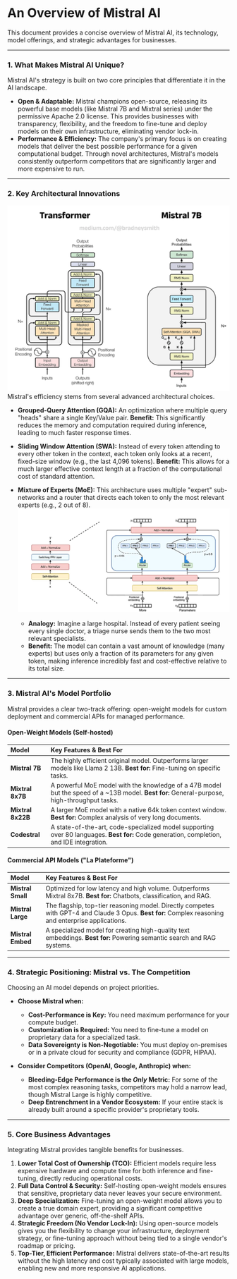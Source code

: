 # An Overview of Mistral AI

This document provides a concise overview of Mistral AI, its technology, model offerings, and strategic advantages for businesses.

---

### 1. What Makes Mistral AI Unique?

Mistral AI's strategy is built on two core principles that differentiate it in the AI landscape.

* **Open & Adaptable:** Mistral champions open-source, releasing its powerful base models (like Mistral 7B and Mixtral series) under the permissive Apache 2.0 license. This provides businesses with transparency, flexibility, and the freedom to fine-tune and deploy models on their own infrastructure, eliminating vendor lock-in.
* **Performance & Efficiency:** The company's primary focus is on creating models that deliver the best possible performance for a given computational budget. Through novel architectures, Mistral's models consistently outperform competitors that are significantly larger and more expensive to run.

---

### 2. Key Architectural Innovations
![alt text](mistral-architecture.png)
Mistral's efficiency stems from several advanced architectural choices.

* **Grouped-Query Attention (GQA):** An optimization where multiple query "heads" share a single Key/Value pair. **Benefit:** This significantly reduces the memory and computation required during inference, leading to much faster response times.

* **Sliding Window Attention (SWA):** Instead of every token attending to every other token in the context, each token only looks at a recent, fixed-size window (e.g., the last 4,096 tokens). **Benefit:** This allows for a much larger effective context length at a fraction of the computational cost of standard attention.

* **Mixture of Experts (MoE):** This architecture uses multiple "expert" sub-networks and a router that directs each token to only the most relevant experts (e.g., 2 out of 8).
![alt text](smoe-architecture.png)
    * **Analogy:** Imagine a large hospital. Instead of every patient seeing every single doctor, a triage nurse sends them to the two most relevant specialists.
    * **Benefit:** The model can contain a vast amount of knowledge (many experts) but uses only a fraction of its parameters for any given token, making inference incredibly fast and cost-effective relative to its total size.

---

### 3. Mistral AI's Model Portfolio

Mistral provides a clear two-track offering: open-weight models for custom deployment and commercial APIs for managed performance.

#### Open-Weight Models (Self-hosted)

| Model           | Key Features & Best For                                                                                                            |
| :-------------- | :--------------------------------------------------------------------------------------------------------------------------------- |
| **Mistral 7B** | The highly efficient original model. Outperforms larger models like Llama 2 13B. **Best for:** Fine-tuning on specific tasks.   |
| **Mixtral 8x7B**| A powerful MoE model with the knowledge of a 47B model but the speed of a ~13B model. **Best for:** General-purpose, high-throughput tasks. |
| **Mixtral 8x22B**| A larger MoE model with a native 64k token context window. **Best for:** Complex analysis of very long documents.          |
| **Codestral** | A state-of-the-art, code-specialized model supporting over 80 languages. **Best for:** Code generation, completion, and IDE integration. |

#### Commercial API Models ("La Plateforme")

| Model             | Key Features & Best For                                                                                                            |
| :---------------- | :--------------------------------------------------------------------------------------------------------------------------------- |
| **Mistral Small** | Optimized for low latency and high volume. Outperforms Mixtral 8x7B. **Best for:** Chatbots, classification, and RAG.          |
| **Mistral Large** | The flagship, top-tier reasoning model. Directly competes with GPT-4 and Claude 3 Opus. **Best for:** Complex reasoning and enterprise applications. |
| **Mistral Embed** | A specialized model for creating high-quality text embeddings. **Best for:** Powering semantic search and RAG systems.          |

---

### 4. Strategic Positioning: Mistral vs. The Competition

Choosing an AI model depends on project priorities.

* **Choose Mistral when:**
    * **Cost-Performance is Key:** You need maximum performance for your compute budget.
    * **Customization is Required:** You need to fine-tune a model on proprietary data for a specialized task.
    * **Data Sovereignty is Non-Negotiable:** You must deploy on-premises or in a private cloud for security and compliance (GDPR, HIPAA).

* **Consider Competitors (OpenAI, Google, Anthropic) when:**
    * **Bleeding-Edge Performance is the *Only* Metric:** For some of the most complex reasoning tasks, competitors may hold a narrow lead, though Mistral Large is highly competitive.
    * **Deep Entrenchment in a Vendor Ecosystem:** If your entire stack is already built around a specific provider's proprietary tools.

---

### 5. Core Business Advantages

Integrating Mistral provides tangible benefits for businesses.

1.  **Lower Total Cost of Ownership (TCO):** Efficient models require less expensive hardware and compute time for both inference and fine-tuning, directly reducing operational costs.
2.  **Full Data Control & Security:** Self-hosting open-weight models ensures that sensitive, proprietary data never leaves your secure environment.
3.  **Deep Specialization:** Fine-tuning an open-weight model allows you to create a true domain expert, providing a significant competitive advantage over generic, off-the-shelf APIs.
4.  **Strategic Freedom (No Vendor Lock-In):** Using open-source models gives you the flexibility to change your infrastructure, deployment strategy, or fine-tuning approach without being tied to a single vendor's roadmap or pricing.
5.  **Top-Tier, Efficient Performance:** Mistral delivers state-of-the-art results without the high latency and cost typically associated with large models, enabling new and more responsive AI applications.